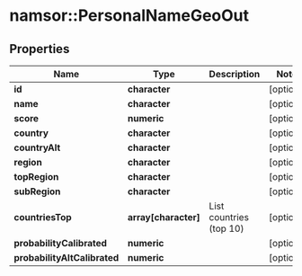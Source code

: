 # namsor::PersonalNameGeoOut

## Properties
Name | Type | Description | Notes
------------ | ------------- | ------------- | -------------
**id** | **character** |  | [optional] 
**name** | **character** |  | [optional] 
**score** | **numeric** |  | [optional] 
**country** | **character** |  | [optional] 
**countryAlt** | **character** |  | [optional] 
**region** | **character** |  | [optional] 
**topRegion** | **character** |  | [optional] 
**subRegion** | **character** |  | [optional] 
**countriesTop** | **array[character]** | List countries (top 10) | [optional] 
**probabilityCalibrated** | **numeric** |  | [optional] 
**probabilityAltCalibrated** | **numeric** |  | [optional] 


